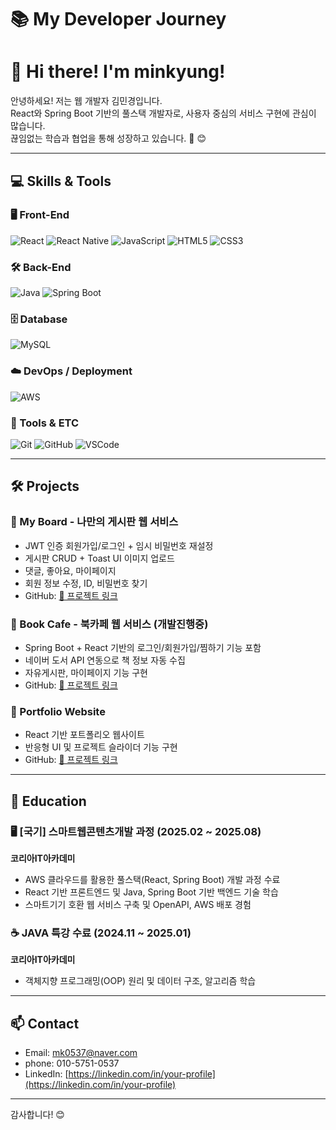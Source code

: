 # 📚 My Developer Journey

# 👋 Hi there! I'm minkyung!

안녕하세요! 저는 웹 개발자 김민경입니다.  
React와 Spring Boot 기반의 풀스택 개발자로, 사용자 중심의 서비스 구현에 관심이 많습니다.  
끊임없는 학습과 협업을 통해 성장하고 있습니다. 🚀 😊

---

## 💻 Skills & Tools

### 🖥️ Front-End
![React](https://img.shields.io/badge/React-61DAFB?style=flat&logo=react)
![React Native](https://img.shields.io/badge/React_Native-20232A?style=flat&logo=react&logoColor=61DAFB)
![JavaScript](https://img.shields.io/badge/JavaScript-F7DF1E?style=flat&logo=javascript&logoColor=black)
![HTML5](https://img.shields.io/badge/HTML5-E34F26?style=flat&logo=html5&logoColor=white)
![CSS3](https://img.shields.io/badge/CSS3-1572B6?style=flat&logo=css3&logoColor=white)

### 🛠️ Back-End
![Java](https://img.shields.io/badge/Java-007396?style=flat&logo=java&logoColor=white)
![Spring Boot](https://img.shields.io/badge/Spring_Boot-6DB33F?style=flat&logo=springboot&logoColor=white)

### 🗄️ Database
![MySQL](https://img.shields.io/badge/MySQL-4479A1?style=flat&logo=mysql&logoColor=white)

### ☁️ DevOps / Deployment
![AWS](https://img.shields.io/badge/AWS-232F3E?style=flat&logo=amazonaws&logoColor=white)

### 🧰 Tools & ETC
![Git](https://img.shields.io/badge/Git-F05032?style=flat&logo=git&logoColor=white)
![GitHub](https://img.shields.io/badge/GitHub-181717?style=flat&logo=github&logoColor=white)
![VSCode](https://img.shields.io/badge/VSCode-007ACC?style=flat&logo=visualstudiocode&logoColor=white)


---

## 🛠️ Projects

### 📌 My Board - 나만의 게시판 웹 서비스
- JWT 인증 회원가입/로그인 + 임시 비밀번호 재설정
- 게시판 CRUD + Toast UI 이미지 업로드
- 댓글, 좋아요, 마이페이지
- 회원 정보 수정, ID, 비밀번호 찾기
- GitHub: [🔗 프로젝트 링크](https://github.com/mk0537/my-login-react-app-deploy)

### 📌 Book Cafe - 북카페 웹 서비스 (개발진행중)
- Spring Boot + React 기반의 로그인/회원가입/찜하기 기능 포함
- 네이버 도서 API 연동으로 책 정보 자동 수집
- 자유게시판, 마이페이지 기능 구현
- GitHub: [🔗 프로젝트 링크](https://github.com/mk0537/book-cafe-react-app)

### 📌 Portfolio Website
- React 기반 포트폴리오 웹사이트
- 반응형 UI 및 프로젝트 슬라이더 기능 구현
- GitHub: [🔗 프로젝트 링크](https://github.com/mk0537/my-portfolio-react-app)

---

## 📘 Education

### 🖥️ [국기] 스마트웹콘텐츠개발 과정 (2025.02 ~ 2025.08)
**코리아IT아카데미**  
- AWS 클라우드를 활용한 풀스택(React, Spring Boot) 개발 과정 수료  
- React 기반 프론트엔드 및 Java, Spring Boot 기반 백엔드 기술 학습  
- 스마트기기 호환 웹 서비스 구축 및 OpenAPI, AWS 배포 경험

### ☕ JAVA 특강 수료 (2024.11 ~ 2025.01)
**코리아IT아카데미**  
- 객체지향 프로그래밍(OOP) 원리 및 데이터 구조, 알고리즘 학습

---

## 📫 Contact

- Email: mk0537@naver.com 
- phone: 010-5751-0537
- LinkedIn: [https://linkedin.com/in/your-profile](https://linkedin.com/in/your-profile)

---

감사합니다! 😊
